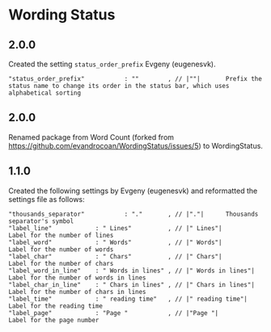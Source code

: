 # Wording Status

## 2.0.0

Created the setting `status_order_prefix` Evgeny (eugenesvk).
```
"status_order_prefix"           : ""        , // |""|       Prefix the status name to change its order in the status bar, which uses alphabetical sorting
```

## 2.0.0

Renamed package from Word Count (forked from https://github.com/evandrocoan/WordingStatus/issues/5) to WordingStatus.

## 1.1.0

Created the following settings by Evgeny (eugenesvk) and reformatted the settings file as follows:
```
"thousands_separator"           : "."       , // |"."|      Thousands separator's symbol
"label_line"            : " Lines"          , // |" Lines"|             Label for the number of lines
"label_word"            : " Words"          , // |" Words"|             Label for the number of words
"label_char"            : " Chars"          , // |" Chars"|             Label for the number of chars
"label_word_in_line"    : " Words in lines" , // |" Words in lines"|    Label for the number of words in lines
"label_char_in_line"    : " Chars in lines" , // |" Chars in lines"|    Label for the number of chars in lines
"label_time"            : " reading time"   , // |" reading time"|      Label for the reading time
"label_page"            : "Page "           , // |"Page "|              Label for the page number
```
